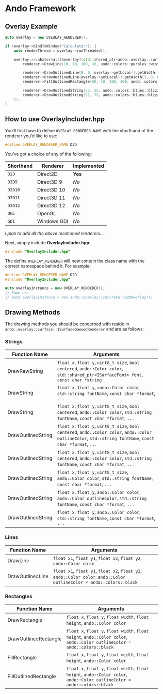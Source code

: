 # Ando Framework

## Overlay Example
```C++
auto overlay = new OVERLAY_RENDERER();

if (overlay->bindToWindow("Calculator")) {
    auto renderThread = overlay->runThreaded();

	overlay->runExternal([&overlay](std::shared_ptr<ando::overlay::surface::ISurfaceQueuedRenderer> renderer) {
		renderer->DrawLine(10, 10, 100, 10, ando::colors::purples::wisteria);

		renderer->DrawOutlinedLine(0, 0, overlay->getLocal().getWidth(), overlay->getLocal().getHeight(), ando::colors::red);
		renderer->DrawOutlinedLine(overlay->getLocal().getWidth(), 0, 0, overlay->getLocal().getHeight(), ando::colors::red);
		renderer->FillOutlinedRectangle(50, 50, 100, 100, ando::colors::reds::mexicanRed);

		renderer->DrawOutlinedString(55, 55, ando::colors::blues::blizzardBlue, "Arial", "Ando Overlay Arial");
		renderer->DrawOutlinedString(55, 75, ando::colors::blues::blizzardBlue, "Comic Sans MS", "Sean sucks!");
	});
}
```

## How to use OverlayIncluder.hpp
You'll first have to define `OVERLAY_RENDERER_NAME` with the shorthand of the renderer you'd like to use:
```C++
#define OVERLAY_RENDERER_NAME D2D
```
You've got a choice of any of the following:

| Shorthand | Renderer    | Implemented |
| --------- | ----------- | ----------- |
| `D2D`     | Direct2D    | **Yes**     |
| `D3D9`    | Direct3D 9  | *No*        |
| `D3D10`   | Direct3D 10 | *No*        |
| `D3D11`   | Direct3D 11 | *No*        |
| `D3D12`   | Direct3D 12 | *No*        |
| `OGL`     | OpenGL      | *No*        |
| `GDI`     | Windows GDI | *No*        |
*I plan to add all the above mentioned renderers...*

Next, simply include **OverlayIncluder.hpp**:
```C++
#include "OverlayIncluder.hpp"
```

The define `OVERLAY_RENDERER` will now contain the class name with the correct namespace behind it.
For example:
```C++
#define OVERLAY_RENDERER_NAME D2D
#include "OverlayIncluder.hpp"

auto overlayInstance = new OVERLAY_RENDERER();
// Same as:
// auto overlayInstance = new ando::overlay::concrete::D2DOverlay();
```

## Drawing Methods
The drawing methods you should be concerned with reside in `ando::overlay::surface::ISurfaceQueuedRenderer` and are as follows:

### Strings

| Function Name      | Arguments |
| ------------------ | --------- |
| DrawRawString      | `float x`, `float y`, `uint8_t size`, `bool centered`, `ando::Color color`, `std::shared_ptr<ISurfaceFont> font`, `const char *string` |
| DrawString         | `float x`, `float y`, `ando::Color color`, `std::string fontName`, `const char *format`, `...` |
| DrawString         | `float x`, `float y`, `uint8_t size`, `bool centered`, `ando::Color color`, `std::string fontName`, `const char *format`, `...` |
| DrawOutlinedString | `float x`, `float y`, `uint8_t size`, `bool centered`, `ando::Color color`, `ando::Color outlineColor`, `std::string fontName`, `const char *format`, `...` |
| DrawOutlinedString | `float x`, `float y`, `uint8_t size`, `bool centered`, `ando::Color color`, `std::string fontName`, `const char *format`, `...` |
| DrawOutlinedString | `float x`, `float y`, `uint8_t size`, `ando::Color color`, `std::string fontName`, `const char *format`, `...` |
| DrawOutlinedString | `float x`, `float y`, `ando::Color color`, `ando::Color outlineColor`, `std::string fontName`, `const char *format`, `...` |
| DrawOutlinedString | `float x`, `float y`, `ando::Color color`, `std::string fontName`, `const char *format`, `...`

### Lines

| Function Name    | Arguments |
| ---------------- | --------- |
| DrawLine         | `float x1`, `float y1`, `float x2`, `float y2`, `ando::Color color` |
| DrawOutlinedLine | `float x1`, `float y1`, `float x2`, `float y2`, `ando::Color color`, `ando::Color outlineColor = ando::colors::black` |

### Rectangles

| Function Name         | Arguments |
| --------------------- | --------- |
| DrawRectangle         | `float x`, `float y`, `float width`, `float height`, `ando::Color color` |
| DrawOutlinedRectangle | `float x`, `float y`, `float width`, `float height`, `ando::Color color`, `ando::Color outlineColor = ando::colors::black` |
| FillRectangle         | `float x`, `float y`, `float width`, `float height`, `ando::Color color` |
| FillOutlinedRectangle | `float x`, `float y`, `float width`, `float height`, `ando::Color color`, `ando::Color outlineColor = ando::colors::black` |
